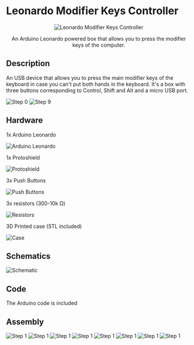 # Leonardo Modifier Keys Controller

<p align="center">
  <img src="img/lkm1.jpg" alt="Leonardo Modifier Keys Controller"/>
</p>

<p align="center">An Arduino Leonardo powered box that allows you to press the modifier keys of the computer.</p>

## Description

An USB device that allows you to press the main modifier keys of the keyboard in case you can't put both hands in the keyboard. It's a box with three buttons corresponding to Control, Shift and Alt and a micro USB port.

<img src="img/step0.jpg" alt="Step 0"/>

<img src="img/step9.jpg" alt="Step 9"/>

## Hardware

1x Arduino Leonardo

<img src="img/leonardo.jpg" alt="Arduino Leonardo"/>

1x Protoshield

<img src="img/protoshield.jpg" alt="Protoshield"/>

3x Push Buttons

<img src="img/buttons.jpg" alt="Push Buttons"/>

3x resistors (300-10k Ω)

<img src="img/resistors.jpg" alt="Resistors"/>

3D Printed case (STL included)

<img src="img/case.jpg" alt="Case"/>


## Schematics

<img src="img/schematic.png" alt="Schematic"/>

## Code

The Arduino code is included

## Assembly

<img src="img/step1.jpg" alt="Step 1"/>

<img src="img/step2.jpg" alt="Step 1"/>

<img src="img/step3.jpg" alt="Step 1"/>

<img src="img/step4.jpg" alt="Step 1"/>

<img src="img/step5.jpg" alt="Step 1"/>

<img src="img/step6.jpg" alt="Step 1"/>

<img src="img/step7.jpg" alt="Step 1"/>

<img src="img/step8.jpg" alt="Step 1"/>
